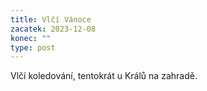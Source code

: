 ```yaml
---
title: Vlčí Vánoce
zacatek: 2023-12-08
konec: ""
type: post
---
```

V﻿lčí koledování, tentokrát u Králů na zahradě.